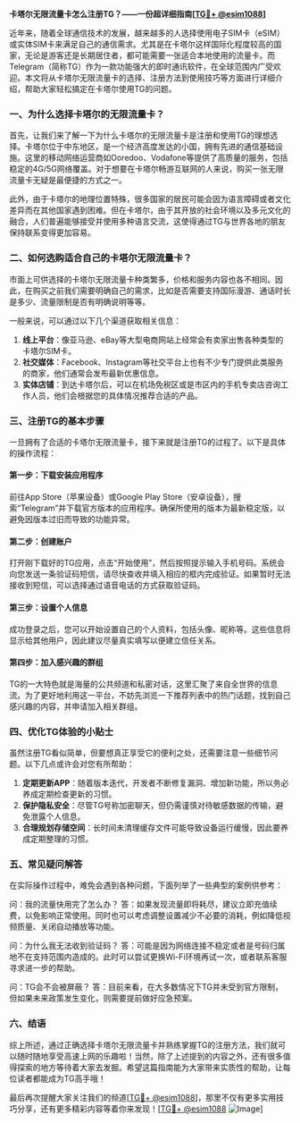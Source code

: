 **卡塔尔无限流量卡怎么注册TG？——一份超详细指南[[TG💪+ @esim1088](https://t.me/s/esim1088)]**

近年来，随着全球通信技术的发展，越来越多的人选择使用电子SIM卡（eSIM）或实体SIM卡来满足自己的通信需求。尤其是在卡塔尔这样国际化程度较高的国家，无论是游客还是长期居住者，都可能需要一张适合本地使用的流量卡。而Telegram（简称TG）作为一款功能强大的即时通讯软件，在全球范围内广受欢迎。本文将从卡塔尔无限流量卡的选择、注册方法到使用技巧等方面进行详细介绍，帮助大家轻松搞定在卡塔尔使用TG的问题。

### 一、为什么选择卡塔尔的无限流量卡？

首先，让我们来了解一下为什么卡塔尔的无限流量卡是注册和使用TG的理想选择。卡塔尔位于中东地区，是一个经济高度发达的小国，拥有先进的通信基础设施。这里的移动网络运营商如Ooredoo、Vodafone等提供了高质量的服务，包括稳定的4G/5G网络覆盖。对于想要在卡塔尔畅游互联网的人来说，购买一张无限流量卡无疑是最便捷的方式之一。

此外，由于卡塔尔的地理位置特殊，很多国家的居民可能会因为语言障碍或者文化差异而在其他国家遇到困难。但在卡塔尔，由于其开放的社会环境以及多元文化的融合，人们普遍能够接受并使用多种语言交流，这使得通过TG与世界各地的朋友保持联系变得更加容易。

### 二、如何选购适合自己的卡塔尔无限流量卡？

市面上可供选择的卡塔尔无限流量卡种类繁多，价格和服务内容也各不相同。因此，在购买之前我们需要明确自己的需求，比如是否需要支持国际漫游、通话时长是多少、流量限制是否有明确说明等等。

一般来说，可以通过以下几个渠道获取相关信息：
1. **线上平台**：像亚马逊、eBay等大型电商网站上经常会有卖家出售各种类型的卡塔尔SIM卡。
2. **社交媒体**：Facebook、Instagram等社交平台上也有不少专门提供此类服务的商家，他们通常会发布最新优惠信息。
3. **实体店铺**：到达卡塔尔后，可以在机场免税区或是市区内的手机专卖店咨询工作人员，他们会根据您的具体情况推荐合适的产品。

### 三、注册TG的基本步骤

一旦拥有了合适的卡塔尔无限流量卡，接下来就是注册TG的过程了。以下是具体的操作流程：

#### 第一步：下载安装应用程序
前往App Store（苹果设备）或Google Play Store（安卓设备），搜索“Telegram”并下载官方版本的应用程序。确保所使用的版本为最新稳定版，以避免因版本过旧而导致的功能异常。

#### 第二步：创建账户
打开刚下载好的TG应用，点击“开始使用”，然后按照提示输入手机号码。系统会向您发送一条验证码短信，请尽快查收并填入相应的框内完成验证。如果暂时无法接收到短信，可以选择通过语音电话的方式获取验证码。

#### 第三步：设置个人信息
成功登录之后，您可以开始设置自己的个人资料，包括头像、昵称等。这些信息将显示给其他用户，因此建议尽量真实填写以便建立信任关系。

#### 第四步：加入感兴趣的群组
TG的一大特色就是海量的公共频道和私密对话，这里汇聚了来自全世界的信息流。为了更好地利用这一平台，不妨先浏览一下推荐列表中的热门话题，找到自己感兴趣的内容，并申请加入相关群组。

### 四、优化TG体验的小贴士

虽然注册TG看似简单，但要想真正享受它的便利之处，还需要注意一些细节问题。以下几点或许会对您有所帮助：

1. **定期更新APP**：随着版本迭代，开发者不断修复漏洞、增加新功能，所以务必养成定期检查更新的习惯。
2. **保护隐私安全**：尽管TG号称加密聊天，但仍需谨慎对待敏感数据的传输，避免泄露个人信息。
3. **合理规划存储空间**：长时间未清理缓存文件可能导致设备运行缓慢，因此要养成定期整理的习惯。

### 五、常见疑问解答

在实际操作过程中，难免会遇到各种问题，下面列举了一些典型的案例供参考：

问：我的流量快用完了怎么办？
答：如果发现流量即将耗尽，建议立即充值续费，以免影响正常使用。同时也可以考虑调整设置减少不必要的消耗，例如降低视频质量、关闭自动播放等功能。

问：为什么我无法收到验证码？
答：可能是因为网络连接不稳定或者是号码归属地不在支持范围内造成的。此时可以尝试更换Wi-Fi环境再试一次，或者联系客服寻求进一步的帮助。

问：TG会不会被屏蔽？
答：目前来看，在大多数情况下TG并未受到官方限制，但如果未来政策发生变化，则需要提前做好应急预案。

### 六、结语

综上所述，通过正确选择卡塔尔无限流量卡并熟练掌握TG的注册方法，我们就可以随时随地享受高速上网的乐趣啦！当然，除了上述提到的内容之外，还有很多值得探索的地方等待着大家去发掘。希望这篇指南能为大家带来实质性的帮助，让每位读者都能成为TG高手哦！

最后再次提醒大家关注我们的频道[[TG💪+ @esim1088](https://t.me/s/esim1088)]，那里不仅有更多实用技巧分享，还有更多精彩内容等着你来发现！[[TG💪+ @esim1088](https://t.me/s/esim1088) ![Image](https://i.postimg.cc/4NQfJmqS/Snipaste-2025-05-13-00-14-12.png)]